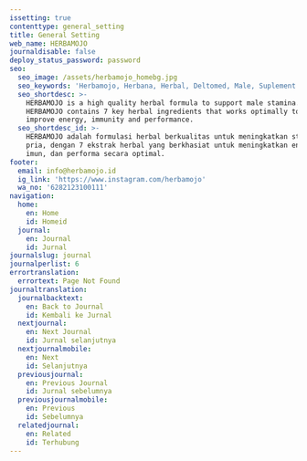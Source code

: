 ```yaml
---
issetting: true
contenttype: general_setting
title: General Setting
web_name: HERBAMOJO
journaldisable: false
deploy_status_password: password
seo:
  seo_image: /assets/herbamojo_homebg.jpg
  seo_keywords: 'Herbamojo, Herbana, Herbal, Deltomed, Male, Suplement'
  seo_shortdesc: >-
    HERBAMOJO is a high quality herbal formula to support male stamina.
    HERBAMOJO contains 7 key herbal ingredients that works optimally to help
    improve energy, immunity and performance.
  seo_shortdesc_id: >-
    HERBAMOJO adalah formulasi herbal berkualitas untuk meningkatkan stamina
    pria, dengan 7 ekstrak herbal yang berkhasiat untuk meningkatkan energi,
    imun, dan performa secara optimal.
footer:
  email: info@herbamojo.id
  ig_link: 'https://www.instagram.com/herbamojo'
  wa_no: '6282123100111'
navigation:
  home:
    en: Home
    id: Homeid
  journal:
    en: Journal
    id: Jurnal
journalslug: journal
journalperlist: 6
errortranslation:
  errortext: Page Not Found
journaltranslation:
  journalbacktext:
    en: Back to Journal
    id: Kembali ke Jurnal
  nextjournal:
    en: Next Journal
    id: Jurnal selanjutnya
  nextjournalmobile:
    en: Next
    id: Selanjutnya
  previousjournal:
    en: Previous Journal
    id: Jurnal sebelumnya
  previousjournalmobile:
    en: Previous
    id: Sebelumnya
  relatedjournal:
    en: Related
    id: Terhubung
---
```


